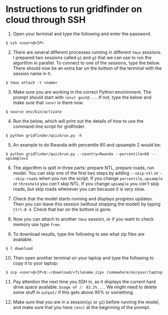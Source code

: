 # Instructions to run gridfinder on cloud through SSH

1. Open your terminal and type the following and enter the password.
```
$ ssh <user>@<IP>
```

2. There are several different processes running in different `tmux` sessions. I prepared two sessions called `g1` and `g2` that we can use to run the algorithm in parallel. To connect to one of the sessions, type the below. There should now be an extra bar on the bottom of the terminal with the session name in it.
```
$ tmux attach -t <name>
```

3. Make sure you are working in the correct Python environment. The prompt should start with `(env) gost@...`. If not, type the below and make sure that `(env)` is there now.
```
$ source env/bin/activate
```

4. Run the below, which will print out the details of how to use the command-line script for gridfinder.
```
$ python gridfinder/quickrun.py -h
```

5. An example to do Rwanda with percentile 60 and upsample 2 would be:
```
$ python gridfinder/quickrun.py --country=Rwanda --percentile=60 --upsample=2
```

6. The algorithm is split in three parts: prepare NTL, prepare roads, run model. You can skip one of the first two steps by adding `--skip-ntl` or `--skip-roads` when you run the script. If you change `percentile`, `upsample` or `threshold` you *can't* skip NTL. If you change `upsample` you *can't* skip roads, but skip roads whenever you can because it is *very* slow.

7. Check that the model starts running and displays progress updates. Then you can leave this session (without stopping the model) by typing `Ctrl-B d`. Check that bar on the bottom is gone. 

8. Now you can attach to another `tmux` session, or if you want to check memory use type `free`.

9. To download results, type the following to see what zip files are available.
```
$ l download
```

10. Then open another terminal on your laptop and type the following to copy it to your laptop:
```
$ scp <user>@<IP>$:~/download/<filename.zip> /somewhere/on/your/laptop
```

11. Pay attention the next time you SSH in, as it displays the current hard drive space available: `Usage of /: 83.2%...`. We might need to delete some stuff in `output/` if this gets above 95% or something.

12. Make sure that you are in a session(`g1` or `g2`) before running the model, and make sure that you have `(env)` at the beginning of the prompt.
